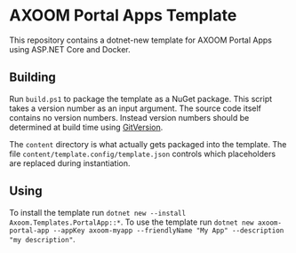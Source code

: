 # AXOOM Portal Apps Template

This repository contains a dotnet-new template for AXOOM Portal Apps using ASP.NET Core and Docker.

## Building

Run `build.ps1` to package the template as a NuGet package.
This script takes a version number as an input argument. The source code itself contains no version numbers. Instead version numbers should be determined at build time using [GitVersion](http://gitversion.readthedocs.io/).

The `content` directory is what actually gets packaged into the template. The file `content/template.config/template.json` controls which placeholders are replaced during instantiation.

## Using

To install the template run `dotnet new --install Axoom.Templates.PortalApp::*`.
To use the template run `dotnet new axoom-portal-app --appKey axoom-myapp --friendlyName "My App" --description "my description"`.
